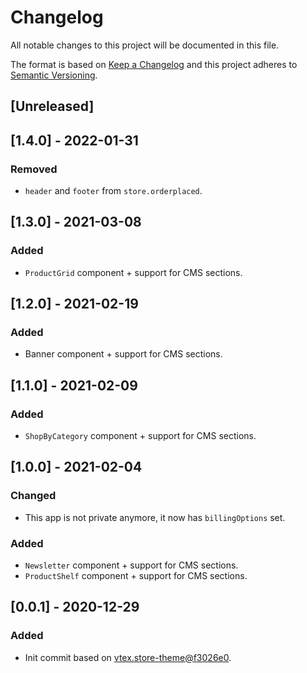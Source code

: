 # Changelog

All notable changes to this project will be documented in this file.

The format is based on [Keep a Changelog](http://keepachangelog.com/en/1.0.0/)
and this project adheres to [Semantic Versioning](http://semver.org/spec/v2.0.0.html).

## [Unreleased]

## [1.4.0] - 2022-01-31
### Removed
- `header` and `footer` from `store.orderplaced`.

## [1.3.0] - 2021-03-08
### Added
- `ProductGrid` component + support for CMS sections.

## [1.2.0] - 2021-02-19
### Added
- Banner component + support for CMS sections.

## [1.1.0] - 2021-02-09
### Added
- `ShopByCategory` component + support for CMS sections.

## [1.0.0] - 2021-02-04
### Changed
- This app is not private anymore, it now has `billingOptions` set.

### Added
- `Newsletter` component + support for CMS sections.
- `ProductShelf` component + support for CMS sections.

## [0.0.1] - 2020-12-29

### Added
- Init commit based on [vtex.store-theme@f3026e0](https://github.com/vtex-apps/store-theme/tree/f3026e04801e755ba8656941338c9d54f148bf30).
